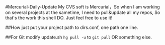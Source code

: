 #Mercurial-Daily-Update
My CVS soft is Mercurial，So when I am working on several projects at the sametime, I need to pull&update all my repos, So that's the work this shell DO.
Just feel free to use it!

##How
just put your project path to dirs.conf, one path one line.

##For Git
modify update.sh  `hg pull -u` to `git pull` OR something else.